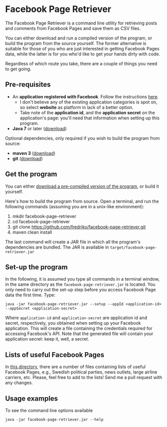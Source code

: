 # Facebook Page Retriever

The Facebook Page Retriever is a command line utility for retrieving posts and comments from Facebook Pages and save them as CSV files.

You can either download and run a compiled version of the program, or build the program from the source yourself. The former
alternative is suitable for those of you who are just interested in getting Facebook Pages data, while the latter is
for you who'd like to get your hands dirty with code.

Regardless of which route you take, there are a couple of things you need to get going.

## Pre-requisites

 * An **application registered with Facebook**. Follow the instructions [here](https://developers.facebook.com/docs/apps/register). 
    * I don't believe any of the existing application categories is spot on, so select **website** as platform in lack of a better option.
    * Take note of the **application id**, and the **application secret** on the application's page: you'll need that information when setting up this program.
  * **Java 7** or later ([download](http://www.oracle.com/technetwork/java/javase/downloads/index.html))
  
  Optional dependencies, only required if you wish to build the program from source:
  
  * **maven 3** ([download](https://maven.apache.org/download.cgi))
  * **git** ([download](https://git-scm.com/downloads))

## Get the program

You can either [download a pre-compiled version of the program](bin/facebook-page-retriever.jar), or build it yourself.

Here's how to build the program from source. Open a terminal, and run the following commands (assuming you are in a unix-like environment):

 1. mkdir facebook-page-retriever
 2. cd facebook-page-retriever
 3. git clone https://github.com/fredriko/facebook-page-retriever.git
 4. maven clean install

The last command will create a JAR file in which all the program's dependencies are bundled. The JAR is available in `target/facebook-page-retriever.jar`

## Set-up the program

In the following, it is assumed you type all commands in a terminal window, in the same directory as the `facebook-page-retriever.jar` is located. 
You only need to carry out the set-up step before you access Facebook Page data the first time. Type: 
 
 ```
 java -jar facebook-page-retriever.jar --setup --appId <application-id> --appSecret <application-secret>
 ```

Where `application-id` and `application-secret` are  application id and secret, respectively, you obtained when setting up your Facebook application. 
This will create a file containing the credentials required for accessing Facebook's API. Note that the generated file will
 contain your application secret: keep it, well, a secret.
  
## Lists of useful Facebook Pages

In [this directory](pages/), there are a number of files containing lists of useful Facebook Pages, e.g., Swedish political 
parties, news outlets, large airline carriers, etc. Please, feel free to add to the lists! Send me a pull request with any changes.

## Usage examples

To see the command line options available

`java -jar facebook-page-retriever.jar --help`



